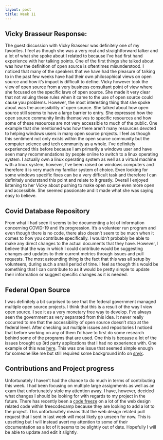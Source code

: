 ```yaml
---
layout: post
title: Week 11
---
```



## Vicky Brasseur Response: 
The guest discussion with Vicky Brasseur was definitely one of my favorites. I feel as though she was a very real and straightforward talker and a lot of what she spoke about I related to because I’ve had first hand experience with her talking points. One of the first things she talked about was how the definition of open source is oftentimes misunderstood. I noticed that many of the speakers that we have had the pleasure of talking to in the past few weeks have had their own philosophical views on open source and how it’s impact is difficult to define. Vicky however took the view of open source from a very business consultant point of view where she focused on the specific laws of open source. She made it very clear that not valuing these rules when it came to the use of open source could cause you problems. However, the most interesting thing that she spoke about was the accessibility of open source. She talked about how open source still seems to have a large barrier to entry. She expressed how the open source community limits themselves to specific resources and how some of these resources are not very accessible to much of the public. One example that she mentioned was how there aren’t many resources devoted to helping windows users in many open source projects. I feel as though this sentiment not only exists within the open source community but the computer science and tech community as a whole. I’ve definitely experienced this before because I am primarily a windows user and have seen many recommendations by people online to switch to a linux operating system. I actually own a linux operating system as well as a virtual machine with a linux system, however, I’ve been raised on windows computers and therefore it is very much my familiar system of choice. Even looking for some windows specific fixes can be a very difficult task and therefore I can definitely understand this point and relate to it greatly. Overall I enjoyed listening to her Vicky about pushing to make open source even more open and accessible. She seemed passionate and it made what she was saying easy to believe.


## Covid Database Repository
From what I had seen it seems to be documenting a lot of information concerning COVID-19 and it’s progression. It’s a volunteer run program and even though there is no code, there also doesn’t seem to be much when it comes to how you contribute specifically. I wouldn’t probably be able to make any direct changes to the actual documents that they have. However, I believe that the way in which I could contribute would be suggesting changes and updates to their current metrics through issues and pull requests. The most astounding thing is the fact that this was all setup by volunteers, during such a small period of time. I feel as though this would be something that I can contribute to as it would be pretty simple to update their information or suggest specific changes as it is needed. 

## Federal Open Source
I was definitely a bit surprised to see that the federal government managed multiple open source projects. I think that this is a result of the way I view open source. I see it as a very monetary free way to develop. I've always seen the government as very separated from this idea. It never really occurred to me that the accessibility of open source doesn’t stop at the federal level. After checking out multiple issues and repositories I noticed that before working on any of them I’d have to first do some research behind some of the programs that are used. One this is because a lot of the issues brought up 3rd party applications that I had no experience with. One example of this was [here](https://github.com/cfpb/cfgov-refresh/issues/3576). This was one issue that seemed simple enough for someone like me but still required some background info on [snyk](https://snyk.io/).  

## Contributions and Project progress
Unfortunately I haven’t had the chance to do much in terms of contributing this week. I had been focusing on multiple large assignments as well as an exam that  unfortunately stole my attention away. I have, however, decided what changes I should be looking for with regards to my project in the future. There has  recently been a [code freeze](https://github.com/freeCodeCamp/freeCodeCamp/issues/38308) on a lot of the web design related code within freecodecamp because they are looking to add a lot to the project. This unfortunately means that the web design related pull request that I sent in last week will most likely go unseen for now. This is upsetting but I will instead avert my attention to some of their documentation as a lot of it seems to be slightly out of date. Hopefully I will be able to update and edit it slightly.





